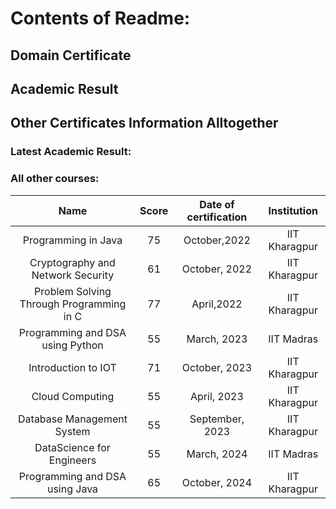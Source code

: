 # Contents of Readme:
## Domain Certificate
## Academic Result
## Other Certificates Information Alltogether

### Latest Academic Result: 

### All other courses: 
| Name                                       | Score | Date of certification | Institution      |
| :----------------------------------------: | :---: | :-------------------: | :--------------: |
| Programming in Java                        | 75    | October,2022          | IIT Kharagpur    |
| Cryptography and Network Security          | 61    | October, 2022         | IIT Kharagpur    |
| Problem Solving Through Programming in C   | 77    | April,2022            | IIT Kharagpur    |
| Programming and DSA using Python           | 55    | March, 2023           | IIT Madras       |
| Introduction to IOT                        | 71    | October, 2023         | IIT Kharagpur    |
| Cloud Computing                            | 55    | April, 2023           | IIT Kharagpur    |
| Database Management System                 | 55    | September, 2023       | IIT Kharagpur    |
| DataScience for Engineers                  | 55    | March, 2024           | IIT Madras       |
| Programming and DSA using Java             | 65    | October, 2024         | IIT Kharagpur    |

